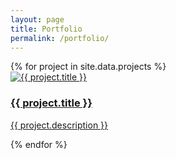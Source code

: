 ```yaml
---
layout: page
title: Portfolio
permalink: /portfolio/
---
```


<div class="portfolio-grid">
  {% for project in site.data.projects %}
  <div class="tile">
    <a href="{{ project.url }}" target="_blank">
      <img src="{{ project.image }}" alt="{{ project.title }}">
      <h3>{{ project.title }}</h3>
      <p>{{ project.description }}</p>
    </a>
  </div>
  {% endfor %}
</div>
